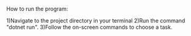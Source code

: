 ﻿How to run the program:

1)Navigate to the project directory in your terminal
2)Run the command "dotnet run".
3)Follow the on-screen commands to choose a task.